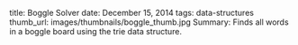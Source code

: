 title:  Boggle Solver
date: December 15, 2014
tags:  data-structures
thumb_url: images/thumbnails/boggle_thumb.jpg
Summary: Finds all words in a boggle board using the trie data structure.